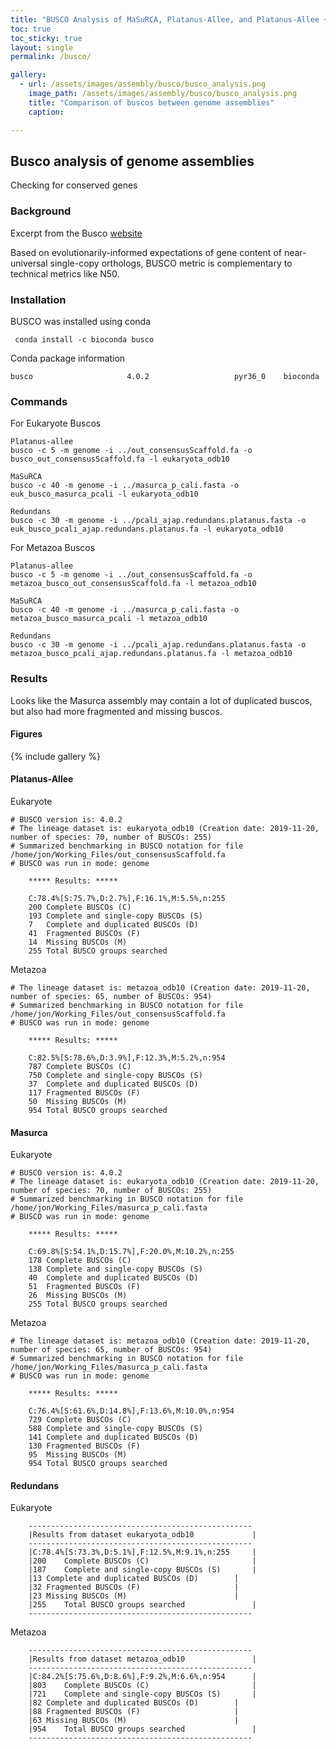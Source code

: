 ```yaml
---
title: "BUSCO Analysis of MaSuRCA, Platanus-Allee, and Platanus-Allee + Redundans Assemblies"
toc: true
toc_sticky: true
layout: single
permalink: /busco/

gallery:
  - url: /assets/images/assembly/busco/busco_analysis.png
    image_path: /assets/images/assembly/busco/busco_analysis.png
    title: "Comparison of buscos between genome assemblies"
    caption: 

---
```


## Busco analysis of genome assemblies
Checking for conserved genes

### Background
Excerpt from the Busco [website](https://busco.ezlab.org/)

Based on evolutionarily-informed expectations of gene content of near-universal single-copy orthologs, BUSCO metric is complementary to technical metrics like N50.

### Installation
BUSCO was installed using conda

```
 conda install -c bioconda busco 
```

Conda package information
```
busco                     4.0.2                   pyr36_0    bioconda
```

### Commands

For Eukaryote Buscos
```
Platanus-allee
busco -c 5 -m genome -i ../out_consensusScaffold.fa -o busco_out_consensusScaffold.fa -l eukaryota_odb10

MaSuRCA
busco -c 40 -m genome -i ../masurca_p_cali.fasta -o euk_busco_masurca_pcali -l eukaryota_odb10

Redundans
busco -c 30 -m genome -i ../pcali_ajap.redundans.platanus.fasta -o euk_busco_pcali_ajap.redundans.platanus.fa -l eukaryota_odb10
```

For Metazoa Buscos
```
Platanus-allee
busco -c 5 -m genome -i ../out_consensusScaffold.fa -o metazoa_busco_out_consensusScaffold.fa -l metazoa_odb10

MaSuRCA
busco -c 40 -m genome -i ../masurca_p_cali.fasta -o metazoa_busco_masurca_pcali -l metazoa_odb10

Redundans
busco -c 30 -m genome -i ../pcali_ajap.redundans.platanus.fasta -o metazoa_busco_pcali_ajap.redundans.platanus.fa -l metazoa_odb10
```

### Results

Looks like the Masurca assembly may contain a lot of duplicated buscos, but also had more fragmented and missing buscos.

#### Figures

{% include gallery %}

#### Platanus-Allee

Eukaryote
```
# BUSCO version is: 4.0.2 
# The lineage dataset is: eukaryota_odb10 (Creation date: 2019-11-20, number of species: 70, number of BUSCOs: 255)
# Summarized benchmarking in BUSCO notation for file /home/jon/Working_Files/out_consensusScaffold.fa
# BUSCO was run in mode: genome

	***** Results: *****

	C:78.4%[S:75.7%,D:2.7%],F:16.1%,M:5.5%,n:255	   
	200	Complete BUSCOs (C)			   
	193	Complete and single-copy BUSCOs (S)	   
	7	Complete and duplicated BUSCOs (D)	   
	41	Fragmented BUSCOs (F)			   
	14	Missing BUSCOs (M)			   
	255	Total BUSCO groups searched
```

Metazoa
```
# The lineage dataset is: metazoa_odb10 (Creation date: 2019-11-20, number of species: 65, number of BUSCOs: 954)
# Summarized benchmarking in BUSCO notation for file /home/jon/Working_Files/out_consensusScaffold.fa
# BUSCO was run in mode: genome

	***** Results: *****

	C:82.5%[S:78.6%,D:3.9%],F:12.3%,M:5.2%,n:954	   
	787	Complete BUSCOs (C)			   
	750	Complete and single-copy BUSCOs (S)	   
	37	Complete and duplicated BUSCOs (D)	   
	117	Fragmented BUSCOs (F)			   
	50	Missing BUSCOs (M)			   
	954	Total BUSCO groups searched
```

#### Masurca 

Eukaryote
```
# BUSCO version is: 4.0.2 
# The lineage dataset is: eukaryota_odb10 (Creation date: 2019-11-20, number of species: 70, number of BUSCOs: 255)
# Summarized benchmarking in BUSCO notation for file /home/jon/Working_Files/masurca_p_cali.fasta
# BUSCO was run in mode: genome

	***** Results: *****

	C:69.8%[S:54.1%,D:15.7%],F:20.0%,M:10.2%,n:255	   
	178	Complete BUSCOs (C)			   
	138	Complete and single-copy BUSCOs (S)	   
	40	Complete and duplicated BUSCOs (D)	   
	51	Fragmented BUSCOs (F)			   
	26	Missing BUSCOs (M)			   
	255	Total BUSCO groups searched
```

Metazoa 
```
# The lineage dataset is: metazoa_odb10 (Creation date: 2019-11-20, number of species: 65, number of BUSCOs: 954)
# Summarized benchmarking in BUSCO notation for file /home/jon/Working_Files/masurca_p_cali.fasta
# BUSCO was run in mode: genome

	***** Results: *****

	C:76.4%[S:61.6%,D:14.8%],F:13.6%,M:10.0%,n:954	   
	729	Complete BUSCOs (C)			   
	588	Complete and single-copy BUSCOs (S)	   
	141	Complete and duplicated BUSCOs (D)	   
	130	Fragmented BUSCOs (F)			   
	95	Missing BUSCOs (M)			   
	954	Total BUSCO groups searched
```

#### Redundans

Eukaryote
```
	--------------------------------------------------
	|Results from dataset eukaryota_odb10             |
	--------------------------------------------------
	|C:78.4%[S:73.3%,D:5.1%],F:12.5%,M:9.1%,n:255     |
	|200	Complete BUSCOs (C)                       |
	|187	Complete and single-copy BUSCOs (S)       |
	|13	Complete and duplicated BUSCOs (D)        |
	|32	Fragmented BUSCOs (F)                     |
	|23	Missing BUSCOs (M)                        |
	|255	Total BUSCO groups searched               |
	--------------------------------------------------
```

Metazoa
```
	--------------------------------------------------
	|Results from dataset metazoa_odb10               |
	--------------------------------------------------
	|C:84.2%[S:75.6%,D:8.6%],F:9.2%,M:6.6%,n:954      |
	|803	Complete BUSCOs (C)                       |
	|721	Complete and single-copy BUSCOs (S)       |
	|82	Complete and duplicated BUSCOs (D)        |
	|88	Fragmented BUSCOs (F)                     |
	|63	Missing BUSCOs (M)                        |
	|954	Total BUSCO groups searched               |
	--------------------------------------------------
```
